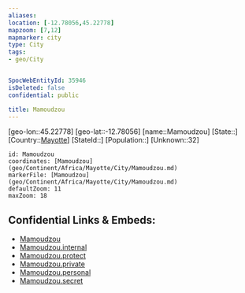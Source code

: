 ```yaml
---
aliases: 
location: [-12.78056,45.22778]
mapzoom: [7,12] 
mapmarker: city 
type: City
tags:
- geo/City


SpocWebEntityId: 35946
isDeleted: false
confidential: public

title: Mamoudzou
---
```

[geo-lon::45.22778]
[geo-lat::-12.78056]
[name::Mamoudzou]
[State::]
[Country::[Mayotte](geo/Continent/Africa/Mayotte.md)]
[StateId::]
[Population::]
[Unknown::32]


```leaflet
id: Mamoudzou
coordinates: [Mamoudzou](geo/Continent/Africa/Mayotte/City/Mamoudzou.md)
markerFile: [Mamoudzou](geo/Continent/Africa/Mayotte/City/Mamoudzou.md)
defaultZoom: 11 
maxZoom: 18
```


## Confidential Links & Embeds: 
- [Mamoudzou](../../../../../../_public/geo/Continent/Africa/Mayotte/City/Mamoudzou.md) 
- [Mamoudzou.internal](../../../../../../_internal/geo/Continent/Africa/Mayotte/City/Mamoudzou.internal.md) 
- [Mamoudzou.protect](../../../../../../_protect/geo/Continent/Africa/Mayotte/City/Mamoudzou.protect.md) 
- [Mamoudzou.private](../../../../../../_private/geo/Continent/Africa/Mayotte/City/Mamoudzou.private.md) 
- [Mamoudzou.personal](../../../../../../_personal/geo/Continent/Africa/Mayotte/City/Mamoudzou.personal.md) 
- [Mamoudzou.secret](../../../../../../_secret/geo/Continent/Africa/Mayotte/City/Mamoudzou.secret.md) 
